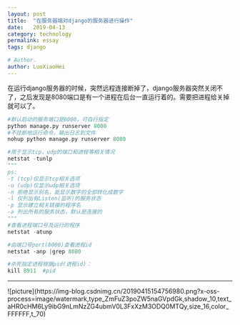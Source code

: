 ```yaml
---
layout: post
title:  "在服务器端对django的服务器进行操作"
date:   2019-04-13
category: technology
permalink: essay
tags: django

# Author.
author: LuoXiaoHei
---
```

在运行django服务器的时候，突然远程连接断掉了，django服务器突然关闭不了，之后发现是8080端口是有一个进程在后台一直运行着的。需要把进程给关掉就可以了。<!-- more -->
```python
#默认启动的服务端口是8000，可自行指定
python manage.py runserver 8080
#不挂断地运行命令，输出日志到文件
nohup python manage.py runserver 8080
```
```python
#用于显示tcp，udp的端口和进程等相关情况
netstat -tunlp
"""
ps:
-t (tcp)仅显示tcp相关选项
-u (udp)仅显示udp相关选项
-n 拒绝显示别名，能显示数字的全部转化成数字
-l 仅列出有Listen(监听)的服务状态
-p 显示建立相关链接的程序名
-a 列出所有的服务状态，默认是连接的
"""
#查看进程端口号及运行的程序
netstat -atunp

#由端口号port(8000)查看进程id
netstat -anp |grep 8080
```
```python
#杀死指定进程根据pid(进程id)： 
kill 8911  #pid
```
<hr>
![picture](https://img-blog.csdnimg.cn/20190415154756980.png?x-oss-process=image/watermark,type_ZmFuZ3poZW5naGVpdGk,shadow_10,text_aHR0cHM6Ly9ibG9nLmNzZG4ubmV0L3FxXzM3ODQ0MTQy,size_16,color_FFFFFF,t_70)

